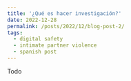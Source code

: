 ```yaml
---
title: '¿Qué es hacer investigación?'
date: 2022-12-28
permalink: /posts/2022/12/blog-post-2/
tags:
  - digital safety
  - intimate partner violence
  - spanish post
---
```


Todo